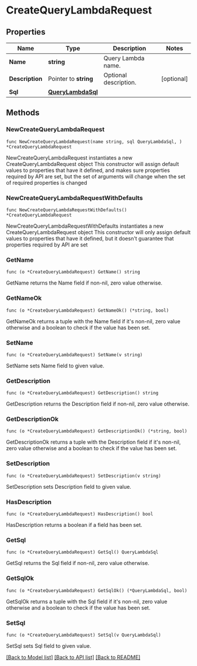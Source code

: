 # CreateQueryLambdaRequest

## Properties

Name | Type | Description | Notes
------------ | ------------- | ------------- | -------------
**Name** | **string** | Query Lambda name. | 
**Description** | Pointer to **string** | Optional description. | [optional] 
**Sql** | [**QueryLambdaSql**](QueryLambdaSql.md) |  | 

## Methods

### NewCreateQueryLambdaRequest

`func NewCreateQueryLambdaRequest(name string, sql QueryLambdaSql, ) *CreateQueryLambdaRequest`

NewCreateQueryLambdaRequest instantiates a new CreateQueryLambdaRequest object
This constructor will assign default values to properties that have it defined,
and makes sure properties required by API are set, but the set of arguments
will change when the set of required properties is changed

### NewCreateQueryLambdaRequestWithDefaults

`func NewCreateQueryLambdaRequestWithDefaults() *CreateQueryLambdaRequest`

NewCreateQueryLambdaRequestWithDefaults instantiates a new CreateQueryLambdaRequest object
This constructor will only assign default values to properties that have it defined,
but it doesn't guarantee that properties required by API are set

### GetName

`func (o *CreateQueryLambdaRequest) GetName() string`

GetName returns the Name field if non-nil, zero value otherwise.

### GetNameOk

`func (o *CreateQueryLambdaRequest) GetNameOk() (*string, bool)`

GetNameOk returns a tuple with the Name field if it's non-nil, zero value otherwise
and a boolean to check if the value has been set.

### SetName

`func (o *CreateQueryLambdaRequest) SetName(v string)`

SetName sets Name field to given value.


### GetDescription

`func (o *CreateQueryLambdaRequest) GetDescription() string`

GetDescription returns the Description field if non-nil, zero value otherwise.

### GetDescriptionOk

`func (o *CreateQueryLambdaRequest) GetDescriptionOk() (*string, bool)`

GetDescriptionOk returns a tuple with the Description field if it's non-nil, zero value otherwise
and a boolean to check if the value has been set.

### SetDescription

`func (o *CreateQueryLambdaRequest) SetDescription(v string)`

SetDescription sets Description field to given value.

### HasDescription

`func (o *CreateQueryLambdaRequest) HasDescription() bool`

HasDescription returns a boolean if a field has been set.

### GetSql

`func (o *CreateQueryLambdaRequest) GetSql() QueryLambdaSql`

GetSql returns the Sql field if non-nil, zero value otherwise.

### GetSqlOk

`func (o *CreateQueryLambdaRequest) GetSqlOk() (*QueryLambdaSql, bool)`

GetSqlOk returns a tuple with the Sql field if it's non-nil, zero value otherwise
and a boolean to check if the value has been set.

### SetSql

`func (o *CreateQueryLambdaRequest) SetSql(v QueryLambdaSql)`

SetSql sets Sql field to given value.



[[Back to Model list]](../README.md#documentation-for-models) [[Back to API list]](../README.md#documentation-for-api-endpoints) [[Back to README]](../README.md)


